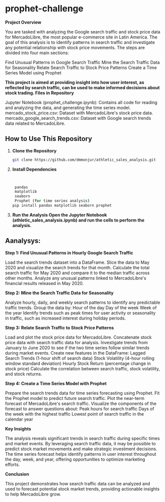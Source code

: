 # prophet-challenge

**Project Overview**

You are tasked with analyzing the Google search traffic and stock price data for MercadoLibre, the most popular e-commerce site in Latin America. The goal of this analysis is to identify patterns in search traffic and investigate any potential relationship with stock price movements. The steps are divided into four main sections:

Find Unusual Patterns in Google Search Traffic
    Mine the Search Traffic Data for Seasonality
    Relate Search Traffic to Stock Price Patterns
    Create a Time Series Model using Prophet

**This project is aimed at providing insight into how user interest, as reflected by search traffic, can be used to make informed decisions about stock trading.
Files in Repository**

Jupyter Notebook (prophet_challenge.ipynb): Contains all code for reading and analyzing the data, and generating the time series model.
    mercado_stock_price.csv: Dataset with MercadoLibre's stock price data.
    mercado_google_search_trends.csv: Dataset with Google search trends data related to MercadoLibre.

## How to Use This Repository

1. **Clone the Repository**
   ```bash
   git clone https://github.com/dmmonjur/athletic_sales_analysis.git


2. **Install Dependencies**
   ```bash
  

    pandas
    matplotlib
    seaborn
    Prophet (for time series analysis)
   pip install pandas matplotlib seaborn prophet


3. **Run the Analysis Open the Jupyter Notebook (athletic_sales_analysis.ipynb) and run the cells to perform the analysis.**



## Aanalysys:
**Step 1: Find Unusual Patterns in Hourly Google Search Traffic**

Load the search trends dataset into a DataFrame.
    Slice the data to May 2020 and visualize the search trends for that month.
    Calculate the total search traffic for May 2020 and compare it to the median traffic across other months.
    Analyze any unusual patterns linked to MercadoLibre's financial results released in May 2020.

**Step 2: Mine the Search Traffic Data for Seasonality**

Analyze hourly, daily, and weekly search patterns to identify any predictable traffic trends.
    Group the data by:
        Hour of the day
        Day of the week
        Week of the year
    Identify trends such as peak times for user activity or seasonality in traffic, such as increased interest during holiday periods.

**Step 3: Relate Search Traffic to Stock Price Patterns**

Load and plot the stock price data for MercadoLibre.
    Concatenate stock price data with search traffic data for analysis.
    Investigate trends from January to June 2020 to see if the two time series follow similar trends during market events.
    Create new features in the DataFrame:
        Lagged Search Trends (1-hour shift of search data)
        Stock Volatility (4-hour rolling window standard deviation)
        Hourly Stock Return (percentage change in stock price)
    Calculate the correlation between search traffic, stock volatility, and stock returns.

**Step 4: Create a Time Series Model with Prophet**

Prepare the search trends data for time series forecasting using Prophet.
    Fit the Prophet model to predict future search traffic.
    Plot the near-term forecast of MercadoLibre's search traffic.
    Visualize the components of the forecast to answer questions about:
        Peak hours for search traffic
        Days of the week with the highest traffic
        Lowest point of search traffic in the calendar year

**Key Insights**

The analysis reveals significant trends in search traffic during specific times and market events.
By leveraging search traffic data, it may be possible to predict stock market movements and make strategic investment decisions.
The time series forecast helps identify patterns in user interest throughout the day, week, and year, offering opportunities to optimize marketing efforts.

**Conclusion**

This project demonstrates how search traffic data can be analyzed and used to forecast potential stock market trends, providing actionable insights to help MercadoLibre grow.
